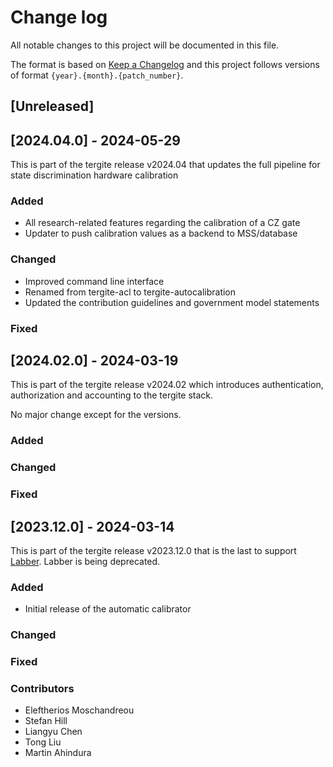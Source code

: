 # Change log

All notable changes to this project will be documented in this file.

The format is based on [Keep a Changelog](http://keepachangelog.com/)
and this project follows versions of format `{year}.{month}.{patch_number}`.

## [Unreleased]

## [2024.04.0] - 2024-05-29

This is part of the tergite release v2024.04 that updates the full pipeline for state discrimination hardware calibration

### Added
- All research-related features regarding the calibration of a CZ gate
- Updater to push calibration values as a backend to MSS/database

### Changed
- Improved command line interface
- Renamed from tergite-acl to tergite-autocalibration
- Updated the contribution guidelines and government model statements

### Fixed

## [2024.02.0] - 2024-03-19

This is part of the tergite release v2024.02 which introduces authentication, authorization and accounting to the
tergite stack.

No major change except for the versions.

### Added

### Changed

### Fixed

## [2023.12.0] - 2024-03-14

This is part of the tergite release v2023.12.0 that is the last to support [Labber](https://www.keysight.com/us/en/products/software/application-sw/labber-software.html).
Labber is being deprecated.

### Added

- Initial release of the automatic calibrator

### Changed

### Fixed

### Contributors

- Eleftherios Moschandreou
- Stefan Hill
- Liangyu Chen
- Tong Liu
- Martin Ahindura